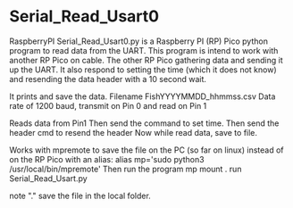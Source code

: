 # Serial_Read_Usart0 
RaspberryPI
Serial_Read_Usart0.py is a Raspberry PI (RP) Pico python program to read data from the UART. This program is intend to work with another RP Pico on cable.
The other RP Pico gathering data and sending it up the UART.  It also respond to setting the time (which it does not know) and resending the data header with a 10 second wait. 

It prints and save the data. Filename FishYYYYMMDD_hhmmss.csv
Data rate of 1200 baud, transmit on Pin 0 and read on Pin 1

Reads data from Pin1
Then send the command to set time. 
Then send the  header cmd to resend the header
Now while read data, save to file.

Works with mpremote to save the file on the PC (so far on linux) instead of on the RP Pico
with an alias: 
  alias mp='sudo python3 /usr/local/bin/mpremote'
Then run the program 
  mp mount . run Serial_Read_Usart.py

note "." save the file in the local folder. 
